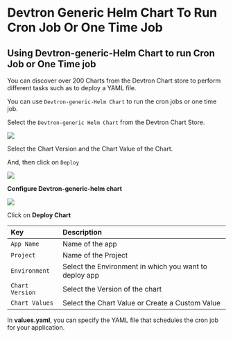 # Devtron Generic Helm Chart To Run Cron Job Or One Time Job

## Using Devtron-generic-Helm Chart to run Cron Job or One Time job

You can discover over 200 Charts from the Devtron Chart store to perform different tasks such as to deploy a YAML file.

You can use `Devtron-generic-Helm Chart` to run the cron jobs or one time job.

Select the `Devtron-generic Helm Chart` from the Devtron Chart Store.

![](../../.gitbook/assets/use-case-chart-store%20%282%29.jpg)

Select the Chart Version and the Chart Value of the Chart.

And, then click on `Deploy`

![](../../.gitbook/assets/use-case-deploy-chart%20%282%29.jpg)

**Configure Devtron-generic-helm chart**

![](../../.gitbook/assets/gc-4%20%283%29.jpg)

Click on **Deploy Chart**

| Key | Description |
| :--- | :--- |
| `App Name` | Name of the app |
| `Project` | Name of the Project |
| `Environment` | Select the Environment in which you want to deploy app |
| `Chart Version` | Select the Version of the chart |
| `Chart Values` | Select the Chart Value or Create a Custom Value |

In **values.yaml**, you can specify the YAML file that schedules the cron job for your application.

